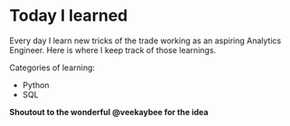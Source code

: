 # Today I learned

Every day I learn new tricks of the trade working as an aspiring Analytics Engineer. Here is where I keep track of those learnings. 

Categories of learning: 
* Python
* SQL


**Shoutout to the wonderful @veekaybee for the idea**
